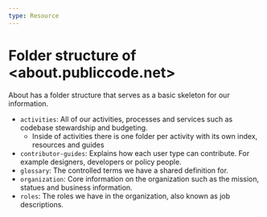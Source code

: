 ```yaml
---
type: Resource
---
```


# Folder structure of <about.publiccode.net>

About has a folder structure that serves as a basic skeleton for our information.

* `activities`: All of our activities, processes and services such as codebase stewardship and budgeting.
  * Inside of activities there is one folder per activity with its own index, resources and guides
* `contributor-guides`: Explains how each user type can contribute. For example designers, developers or policy people.
* `glossary`: The controlled terms we have a shared definition for.
* `organization`: Core information on the organization such as the mission, statues and business information.
* `roles`: The roles we have in the organization, also known as job descriptions.
